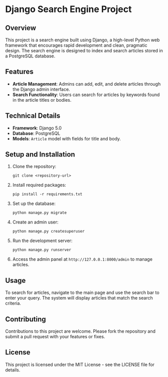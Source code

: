 # Django Search Engine Project

## Overview
This project is a search engine built using Django, a high-level Python web framework that encourages rapid development and clean, pragmatic design. The search engine is designed to index and search articles stored in a PostgreSQL database.

## Features
- **Article Management**: Admins can add, edit, and delete articles through the Django admin interface.
- **Search Functionality**: Users can search for articles by keywords found in the article titles or bodies.

## Technical Details
- **Framework**: Django 5.0
- **Database**: PostgreSQL
- **Models**: `Article` model with fields for title and body.

## Setup and Installation
1. Clone the repository:
   ```
   git clone <repository-url>
   ```
2. Install required packages:
   ```
   pip install -r requirements.txt
   ```
3. Set up the database:
   ```
   python manage.py migrate
   ```
4. Create an admin user:
   ```
   python manage.py createsuperuser
   ```
5. Run the development server:
   ```
   python manage.py runserver
   ```
6. Access the admin panel at `http://127.0.0.1:8000/admin` to manage articles.

## Usage
To search for articles, navigate to the main page and use the search bar to enter your query. The system will display articles that match the search criteria.

## Contributing
Contributions to this project are welcome. Please fork the repository and submit a pull request with your features or fixes.

## License
This project is licensed under the MIT License - see the LICENSE file for details.
